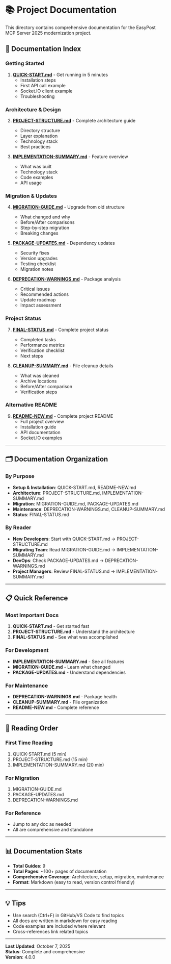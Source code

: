 # 📚 Project Documentation

This directory contains comprehensive documentation for the EasyPost MCP Server 2025 modernization project.

## 📖 Documentation Index

### Getting Started
1. **[QUICK-START.md](QUICK-START.md)** - Get running in 5 minutes
   - Installation steps
   - First API call example
   - Socket.IO client example
   - Troubleshooting

### Architecture & Design
2. **[PROJECT-STRUCTURE.md](PROJECT-STRUCTURE.md)** - Complete architecture guide
   - Directory structure
   - Layer explanation
   - Technology stack
   - Best practices

3. **[IMPLEMENTATION-SUMMARY.md](IMPLEMENTATION-SUMMARY.md)** - Feature overview
   - What was built
   - Technology stack
   - Code examples
   - API usage

### Migration & Updates
4. **[MIGRATION-GUIDE.md](MIGRATION-GUIDE.md)** - Upgrade from old structure
   - What changed and why
   - Before/After comparisons
   - Step-by-step migration
   - Breaking changes

5. **[PACKAGE-UPDATES.md](PACKAGE-UPDATES.md)** - Dependency updates
   - Security fixes
   - Version upgrades
   - Testing checklist
   - Migration notes

6. **[DEPRECATION-WARNINGS.md](DEPRECATION-WARNINGS.md)** - Package analysis
   - Critical issues
   - Recommended actions
   - Update roadmap
   - Impact assessment

### Project Status
7. **[FINAL-STATUS.md](FINAL-STATUS.md)** - Complete project status
   - Completed tasks
   - Performance metrics
   - Verification checklist
   - Next steps

8. **[CLEANUP-SUMMARY.md](CLEANUP-SUMMARY.md)** - File cleanup details
   - What was cleaned
   - Archive locations
   - Before/After comparison
   - Verification steps

### Alternative README
9. **[README-NEW.md](README-NEW.md)** - Complete project README
   - Full project overview
   - Installation guide
   - API documentation
   - Socket.IO examples

---

## 🗂️ Documentation Organization

### By Purpose
- **Setup & Installation**: QUICK-START.md, README-NEW.md
- **Architecture**: PROJECT-STRUCTURE.md, IMPLEMENTATION-SUMMARY.md
- **Migration**: MIGRATION-GUIDE.md, PACKAGE-UPDATES.md
- **Maintenance**: DEPRECATION-WARNINGS.md, CLEANUP-SUMMARY.md
- **Status**: FINAL-STATUS.md

### By Reader
- **New Developers**: Start with QUICK-START.md → PROJECT-STRUCTURE.md
- **Migrating Team**: Read MIGRATION-GUIDE.md → IMPLEMENTATION-SUMMARY.md
- **DevOps**: Check PACKAGE-UPDATES.md → DEPRECATION-WARNINGS.md
- **Project Managers**: Review FINAL-STATUS.md → IMPLEMENTATION-SUMMARY.md

---

## 📋 Quick Reference

### Most Important Docs
1. **QUICK-START.md** - Get started fast
2. **PROJECT-STRUCTURE.md** - Understand the architecture
3. **FINAL-STATUS.md** - See what was accomplished

### For Development
- **IMPLEMENTATION-SUMMARY.md** - See all features
- **MIGRATION-GUIDE.md** - Learn what changed
- **PACKAGE-UPDATES.md** - Understand dependencies

### For Maintenance
- **DEPRECATION-WARNINGS.md** - Package health
- **CLEANUP-SUMMARY.md** - File organization
- **README-NEW.md** - Complete reference

---

## 🎯 Reading Order

### First Time Reading
1. QUICK-START.md (5 min)
2. PROJECT-STRUCTURE.md (15 min)
3. IMPLEMENTATION-SUMMARY.md (20 min)

### For Migration
1. MIGRATION-GUIDE.md
2. PACKAGE-UPDATES.md
3. DEPRECATION-WARNINGS.md

### For Reference
- Jump to any doc as needed
- All are comprehensive and standalone

---

## 📊 Documentation Stats

- **Total Guides**: 9
- **Total Pages**: ~100+ pages of documentation
- **Comprehensive Coverage**: Architecture, setup, migration, maintenance
- **Format**: Markdown (easy to read, version control friendly)

---

## 💡 Tips

- Use search (Ctrl+F) in GitHub/VS Code to find topics
- All docs are written in markdown for easy reading
- Code examples are included where relevant
- Cross-references link related topics

---

**Last Updated**: October 7, 2025  
**Status**: Complete and comprehensive  
**Version**: 4.0.0
